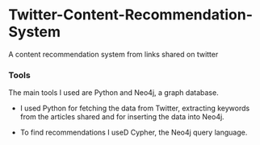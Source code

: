 # Twitter-Content-Recommendation-System
A content recommendation system from links shared on twitter

### Tools
The main tools I used are Python and Neo4j, a graph database. 

* I used Python for fetching the data from Twitter, extracting keywords from the articles shared and for inserting the data into Neo4j.

* To find recommendations I useD Cypher, the Neo4j query language.

